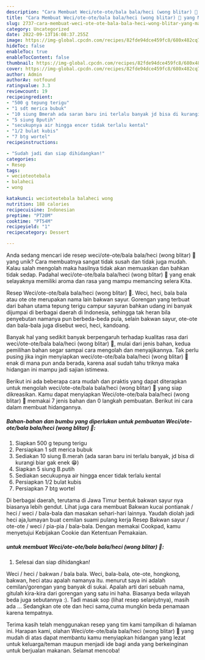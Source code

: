 ```yaml
---
description: "Cara Membuat Weci/ote-ote/bala bala/heci (wong blitar) 🍥 yang Mantap"
title: "Cara Membuat Weci/ote-ote/bala bala/heci (wong blitar) 🍥 yang Mantap"
slug: 2737-cara-membuat-weci-ote-ote-bala-bala-heci-wong-blitar-yang-mantap
category: Uncategorized
date: 2022-09-13T16:08:37.255Z
image: https://img-global.cpcdn.com/recipes/82fde94dce459fc8/680x482cq70/weciote-otebala-balaheci-wong-blitar-foto-resep-utama.jpg
hideToc: false
enableToc: true
enableTocContent: false
thumbnail: https://img-global.cpcdn.com/recipes/82fde94dce459fc8/680x482cq70/weciote-otebala-balaheci-wong-blitar-foto-resep-utama.jpg
cover: https://img-global.cpcdn.com/recipes/82fde94dce459fc8/680x482cq70/weciote-otebala-balaheci-wong-blitar-foto-resep-utama.jpg
author: Admin
authorAv: notfound
ratingvalue: 3.3
reviewcount: 19
recipeingredient:
- "500 g tepung terigu"
- "1 sdt merica bubuk"
- "10 siung Bmerah ada saran baru ini terlalu banyak jd bisa di kurangi biar gak enek "
- "5 siung Bputih"
- "secukupnya air hingga encer tidak terlalu kental"
- "1/2 bulat kubis"
- "7 btg wortel"
recipeinstructions:

- "Sudah jadi dan siap dihidangkan!"
categories:
- Resep
tags:
- wecioteotebala
- balaheci
- wong

katakunci: wecioteotebala balaheci wong 
nutrition: 188 calories
recipecuisine: Indonesian
preptime: "PT20M"
cooktime: "PT54M"
recipeyield: "1"
recipecategory: Dessert

---
```





Anda sedang mencari ide resep weci/ote-ote/bala bala/heci (wong blitar) 🍥 yang unik? Cara membuatnya sangat tidak susah dan tidak juga mudah. Kalau salah mengolah maka hasilnya tidak akan memuaskan dan bahkan tidak sedap. Padahal weci/ote-ote/bala bala/heci (wong blitar) 🍥 yang enak selayaknya memiliki aroma dan rasa yang mampu memancing selera Kita.





Resep Weci/ote-ote/bala bala/heci (wong blitar) 🍥. Weci, heci, bala bala atau ote ote merupakan nama lain bakwan sayur. Gorengan yang terbuat dari bahan utama tepung terigu campur sayuran bahkan udang ini banyak dijumpai di berbagai daerah di Indonesia, sehingga tak heran bila penyebutan namanya pun berbeda-beda pula, selain bakwan sayur, ote-ote dan bala-bala juga disebut weci, heci, kandoang.

Banyak hal yang sedikit banyak berpengaruh terhadap kualitas rasa dari weci/ote-ote/bala bala/heci (wong blitar) 🍥, mulai dari jenis bahan, kedua pemilihan bahan segar sampai cara mengolah dan menyajikannya. Tak perlu pusing jika ingin menyiapkan weci/ote-ote/bala bala/heci (wong blitar) 🍥 enak di mana pun anda berada, karena asal sudah tahu triknya maka hidangan ini mampu jadi sajian istimewa.






Berikut ini ada beberapa cara mudah dan praktis yang dapat diterapkan untuk mengolah weci/ote-ote/bala bala/heci (wong blitar) 🍥 yang siap dikreasikan. Kamu dapat menyiapkan Weci/ote-ote/bala bala/heci (wong blitar) 🍥 memakai 7 jenis bahan dan 0 langkah pembuatan. Berikut ini cara dalam membuat hidangannya.

<!--inarticleads1-->

##### Bahan-bahan dan bumbu yang diperlukan untuk pembuatan Weci/ote-ote/bala bala/heci (wong blitar) 🍥:

1. Siapkan 500 g tepung terigu
1. Persiapkan 1 sdt merica bubuk
1. Sediakan 10 siung B.merah (ada saran baru ini terlalu banyak, jd bisa di kurangi biar gak enek 😁)
1. Siapkan 5 siung B.putih
1. Sediakan secukupnya air hingga encer tidak terlalu kental
1. Persiapkan 1/2 bulat kubis
1. Persiapkan 7 btg wortel


Di berbagai daerah, terutama di Jawa Timur bentuk bakwan sayur nya biasanya lebih gendut. Lihat juga cara membuat Bakwan kucai pontianak / heci / weci / bala-bala dan masakan sehari-hari lainnya. Yaudah diolah jadi heci aja,lumayan buat cemilan suami pulang kerja Resep Bakwan sayur / ote-ote / weci / pia-pia / bala-bala. Dengan memakai Cookpad, kamu menyetujui Kebijakan Cookie dan Ketentuan Pemakaian. 

<!--inarticleads2-->

#####  untuk membuat Weci/ote-ote/bala bala/heci (wong blitar) 🍥:


1. Selesai dan siap dihidangkan!

Weci / heci / bakwan / bala bala. Weci, bala-bala, ote-ote, hongkong, bakwan, heci atau apalah namanya itu. menurut saya ini adalah cemilan/gorengan yang banyak di sukai. Apalah arti dari sebuah nama, gitulah kira-kira dari gorengan yang satu ini haha. Biasanya beda wilayah beda juga sebutannya :). Tadi masak sop (lihat resep selanjutnya), masih ada … Sedangkan ote ote dan heci sama,cuma mungkin beda penamaan karena tempatnya. 

Terima kasih telah menggunakan resep yang tim kami tampilkan di halaman ini. Harapan kami, olahan Weci/ote-ote/bala bala/heci (wong blitar) 🍥 yang mudah di atas dapat membantu kamu menyiapkan hidangan yang lezat untuk keluarga/teman maupun menjadi ide bagi anda yang berkeinginan untuk berjualan makanan. Selamat mencoba!

